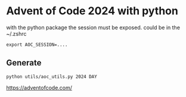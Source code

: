 # Advent of Code 2024 with python

with the python package the session must be exposed. could be in the ~/.zshrc
```
export AOC_SESSION=....
```

## Generate
```
python utils/aoc_utils.py 2024 DAY
```
https://adventofcode.com/